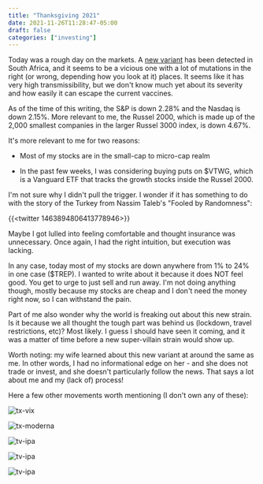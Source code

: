 ```yaml
---
title: "Thanksgiving 2021"
date: 2021-11-26T11:28:47-05:00
draft: false
categories: ["investing"]
---
```


Today was a rough day on the markets. A [new variant](https://www.bbc.com/news/health-59418127) has been detected in South Africa, and it seems to be a vicious one with a lot of mutations in the right (or wrong, depending how you look at it) places. It seems like it has very high transmissibility, but we don't know much yet about its severity and how easily it can escape the current vaccines.

As of the time of this writing, the S&P is down 2.28% and the Nasdaq is down 2.15%. More relevant to me, the Russel 2000, which is made up of the 2,000 smallest companies in the larger Russel 3000 index, is down 4.67%.

It's more relevant to me for two reasons:

- Most of my stocks are in the small-cap to micro-cap realm

- In the past few weeks, I was considering buying puts on $VTWG, which is a Vanguard ETF that tracks the growth stocks inside the Russel 2000. 

I'm not sure why I didn't pull the trigger. I wonder if it has something to do with the story of the Turkey from Nassim Taleb's "Fooled by Randomness":

{{<twitter 1463894806413778946>}}

Maybe I got lulled into feeling comfortable and thought insurance was unnecessary. Once again, I had the right intuition, but execution was lacking.

In any case, today most of my stocks are down anywhere from 1% to 24% in one case ($TREP). I wanted to write about it because it does NOT feel good. You get to urge to just sell and run away. I'm not doing anything though, mostly because my stocks are cheap and I don't need the money right now, so I can withstand the pain. 

Part of me also wonder why the world is freaking out about this new strain. Is it because we all thought the tough part was behind us (lockdown, travel restrictions, etc)? Most likely. I guess I should have seen it coming, and it was a matter of time before a new super-villain strain would show up.

Worth noting: my wife learned about this new variant at around the same as me. In other words, I had no informational edge on her - and she does not trade or invest, and she doesn't particularly follow the news. That says a lot about me and my (lack of) process!

Here a few other movements worth mentioning (I don't own any of these):

![tx-vix](/images/tv-vix.png)
<br/>

![tx-moderna](/images/tv-moderna.png)
<br/>

![tv-ipa](/images/tv-ipa.png)
<br/>

![tv-ipa](/images/tv-ac.png)
<br/>

![tv-ipa](/images/tv-wti.png)
<br/>